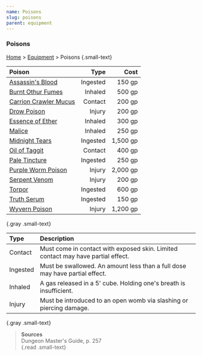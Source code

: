 ```yaml
---
name: Poisons
slug: poisons
parent: equipment
---
```

### Poisons
[Home](dm-operations-center) > [Equipment](equipment-menu) > Poisons {.small-text}

| Poison                                                 |   Type   |     Cost |
| :----------------------------------------------------- | -------: | -------: |
| [Assassin's Blood](/item/assassins-blood)              | Ingested |   150 gp |
| [Burnt Othur Fumes](/item/burnt-othor-fumes)           | Inhaled  |   500 gp |
| [Carrion Crawler Mucus](/item/carrion-crawler-mucus)   | Contact  |   200 gp |
| [Drow Poison](/item/drow-poison)                       | Injury   |   200 gp |
| [Essence of Ether](/item/essence-of-ether)             | Inhaled  |   300 gp |
| [Malice](/item/malice)                                 | Inhaled  |   250 gp |
| [Midnight Tears](/item/midnight-tears)                 | Ingested | 1,500 gp |
| [Oil of Taggit](/item/oil-of-taggit)                   | Contact  |   400 gp |
| [Pale Tincture](/item/pale-tincture)                   | Ingested |   250 gp |
| [Purple Worm Poison](/item/purple-worm-poison)         | Injury   | 2,000 gp |
| [Serpent Venom](/item/serpent-venom)                   | Injury   |   200 gp |
| [Torpor](/item/torpor)                                 | Ingested |   600 gp |
| [Truth Serum](/item/truth-serum)                       | Ingested |   150 gp |
| [Wyvern Poison](/item/wyvern-poison)                   | Injury   | 1,200 gp |
{.gray .small-text}

| Type     | Description                                                                      |
| :------- | :------------------------------------------------------------------------------- |
| Contact  | Must come in contact with exposed skin. Limited contact may have partial effect. |
| Ingested | Must be swallowed. An amount less than a full dose may have partial effect.      |
| Inhaled  | A gas released in a 5' cube. Holding one's breath is insufficient.               |
| Injury   | Must be introduced to an open womb via slashing or piercing damage.              |
{.gray .small-text}

> **Sources** <br/>
> Dungeon Master's Guide, p. 257<br/>
{.read .small-text}